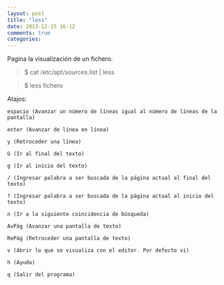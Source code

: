 ```yaml
---
layout: post
title: "less"
date: 2013-12-15 16:12
comments: true
categories: 
---
```

Pagina la visualización de un fichero.

>$ cat /etc/apt/sources.list | less

>$ less fichero

Atajos:

	espacio (Avanzar un número de líneas igual al número de líneas de la pantalla) 

	enter (Avanzar de línea en línea) 

	y (Retroceder una línea) 

	G (Ir al final del texto) 

	g (Ir al inicio del texto) 

	/ (Ingresar palabra a ser buscada de la página actual al final del texto) 

	? (Ingresar palabra a ser buscada de la página actual al inicio del texto) 

	n (Ir a la siguiente coincidencia de búsqueda) 

	AvPág (Avanzar una pantalla de texto) 

	RePág (Retroceder una pantalla de texto) 

	v (Abrir lo que se visualiza con el editor. Por defecto vi) 

	h (Ayuda) 

	q (Salir del programa) 


